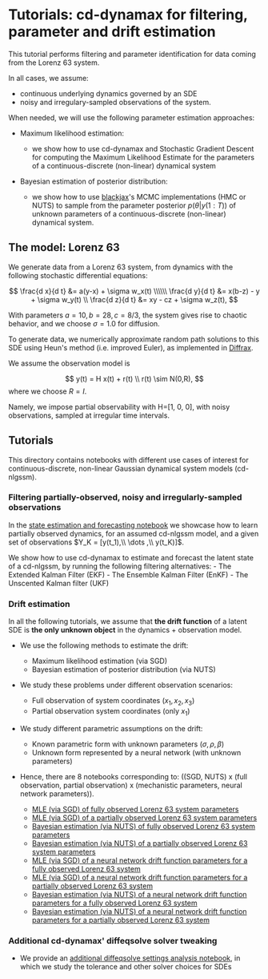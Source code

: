 # Tutorials: cd-dynamax for filtering, parameter and drift estimation

This tutorial performs filtering and parameter identification for data coming from the Lorenz 63 system.

In all cases, we assume:

- continuous underlying dynamics governed by an SDE
- noisy and irregulary-sampled observations of the system.

When needed, we will use the following parameter estimation approaches:

- Maximum likelihood estimation:
    - we show how to use cd-dynamax and Stochastic Gradient Descent for computing the Maximum Likelihood Estimate for the parameters of a continuous-discrete (non-linear) dynamical system
    
- Bayesian estimation of posterior distribution:
    - we show how to use [blackjax](https://github.com/blackjax-devs/blackjax)'s MCMC implementations (HMC or NUTS) to sample from the parameter posterior $p(\theta|y(1:T))$ of unknown parameters of a continuous-discrete (non-linear) dynamical system.

## The model: Lorenz 63

We generate data from a Lorenz 63 system, from dynamics with the following stochastic differential equations:

$$
\frac{d x}{d t} &= a(y-x) + \sigma w_x(t) \\\\\\
\frac{d y}{d t} &= x(b-z) - y + \sigma w_y(t) \\
\frac{d z}{d t} &= xy - cz + \sigma w_z(t),
$$

With parameters $a=10, b=28, c=8/3$, the system gives rise to chaotic behavior, and we choose $\sigma=1.0$ for diffusion.

To generate data, we numerically approximate random path solutions to this SDE using Heun's method (i.e. improved Euler), as implemented in [Diffrax](https://docs.kidger.site/diffrax/api/solvers/sde_solvers/).

We assume the observation model is

$$
y(t) = H x(t) + r(t) \\
r(t) \sim N(0,R),
$$
where we choose $R=I$. 

Namely, we impose partial observability with H=[1, 0, 0], with noisy observations, sampled at irregular time intervals.

## Tutorials

This directory contains notebooks with different use cases of interest for continuous-discrete, non-linear Gaussian dynamical system models (cd-nlgssm).

### Filtering partially-observed, noisy and irregularly-sampled observations

In the [state estimation and forecasting notebook](./cdnlgssm_filtering.ipynb) we showcase how to learn partially observed dynamics, for an assumed cd-nlgssm model, and a given set of observations $Y_K = [y(t_1),\\ \dots ,\\ y(t_K)]$.

We show how to use cd-dynamax to estimate and forecast the latent state of a cd-nlgssm, by running the following filtering alternatives:
    - The Extended Kalman Filter (EKF)
    - The Ensemble Kalman Filter (EnKF)
    - The Unscented Kalman filter (UKF)

### Drift estimation

In all the following tutorials, we assume that **the drift function** of a latent SDE is **the only unknown object** in the dynamics + observation model.

- We use the following methods to estimate the drift:
    - Maximum likelihood estimation (via SGD)
    - Bayesian estimation of posterior distribution (via NUTS)

- We study these problems under different observation scenarios:
    - Full observation of system coordinates ($x_1, x_2, x_3$)
    - Partial observation system coordinates (only $x_1$)

- We study different parametric assumptions on the drift:
    - Known parametric form with unknown parameters ($\sigma, \rho, \beta$)
    - Unknown form represented by a neural network (with unknown parameters)

- Hence, there are 8 notebooks corresponding to: ((SGD, NUTS) x (full observation, partial observation) x (mechanistic parameters, neural network parameters)).    
    - [MLE (via SGD) of fully observed Lorenz 63 system parameters](./cdnlgssm_parameter_estimation_SGD.ipynb)
    - [MLE (via SGD) of a partially observed Lorenz 63 system parameters](./cdnlgssm_parameter_estimation_SGD_partialObs.ipynb)
    - [Bayesian estimation (via NUTS) of fully observed Lorenz 63 system parameters](./cdnlgssm_parameter_estimation_NUTS.ipynb)
    - [Bayesian estimation (via NUTS) of a partially observed Lorenz 63 system parameters](./cdnlgssm_parameter_estimation_NUTS_partial_initwithSGD.ipynb)
    - [MLE (via SGD) of a neural network drift function parameters for a fully observed Lorenz 63 system](./cdnlgssm_NeuralNetDrift_SGD.ipynb)
    - [MLE (via SGD) of a neural network drift function parameters for a partially observed Lorenz 63 system](./cdnlgssm_NeuralNetDrift_SGD_partialObs.ipynb)
    - [Bayesian estimation (via NUTS) of a neural network drift function parameters for a fully observed Lorenz 63 system](./cdnlgssm_NeuralNetDrift_NUTS_initwithSGD.ipynb)
    - [Bayesian estimation (via NUTS) of a neural network drift function parameters for a partially observed Lorenz 63 system](./cdnlgssm_NeuralNetDrift_NUTS_initwithSGD_partialObs.ipynb)

### Additional cd-dynamax' diffeqsolve solver tweaking

- We provide an [additional diffeqsolve settings analysis notebook](./src/notebooks/tutorial/diffeqsolve_settings_analysis.ipynb), in which we study the tolerance and other solver choices for SDEs 
